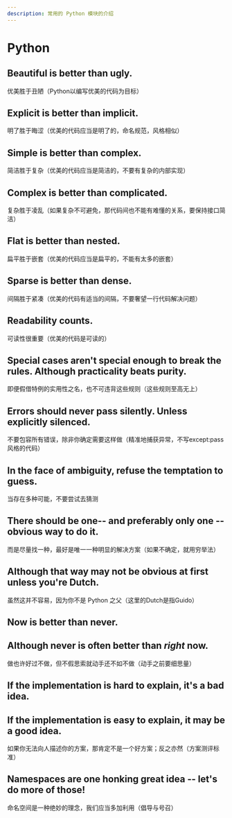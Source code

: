 ```yaml
---
description: 常用的 Python 模块的介绍
---
```


# Python

## Beautiful is better than ugly.

优美胜于丑陋（Python以编写优美的代码为目标）

## Explicit is better than implicit.

明了胜于晦涩（优美的代码应当是明了的，命名规范，风格相似）

## Simple is better than complex.

简洁胜于复杂（优美的代码应当是简洁的，不要有复杂的内部实现）

## Complex is better than complicated.

复杂胜于凌乱（如果复杂不可避免，那代码间也不能有难懂的关系，要保持接口简洁）

## Flat is better than nested.

扁平胜于嵌套（优美的代码应当是扁平的，不能有太多的嵌套）

## Sparse is better than dense.

间隔胜于紧凑（优美的代码有适当的间隔，不要奢望一行代码解决问题）

## Readability counts.

可读性很重要（优美的代码是可读的）

## Special cases aren't special enough to break the rules. Although practicality beats purity.

即便假借特例的实用性之名，也不可违背这些规则（这些规则至高无上）

## Errors should never pass silently. Unless explicitly silenced.

不要包容所有错误，除非你确定需要这样做（精准地捕获异常，不写except:pass风格的代码）

## In the face of ambiguity, refuse the temptation to guess.

当存在多种可能，不要尝试去猜测

## There should be one-- and preferably only one --obvious way to do it.

而是尽量找一种，最好是唯一一种明显的解决方案（如果不确定，就用穷举法）

## Although that way may not be obvious at first unless you're Dutch.

虽然这并不容易，因为你不是 Python 之父（这里的Dutch是指Guido）

## Now is better than never.

## Although never is often better than _right_ now.

做也许好过不做，但不假思索就动手还不如不做（动手之前要细思量）

## If the implementation is hard to explain, it's a bad idea.

## If the implementation is easy to explain, it may be a good idea.

如果你无法向人描述你的方案，那肯定不是一个好方案；反之亦然（方案测评标准）

## Namespaces are one honking great idea -- let's do more of those!

命名空间是一种绝妙的理念，我们应当多加利用（倡导与号召）

